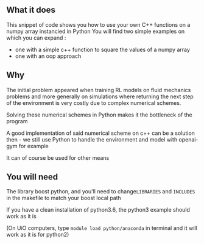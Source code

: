 ## What it does
This snippet of code shows you how to use your own C++ functions on a numpy array instancied in Python
You will find two simple examples on which you can expand :
- one with a simple c++ function to square the values of a numpy array
- one with an oop approach

## Why
The initial problem appeared when training RL models on fluid mechanics problems and more generally on simulations where returning the next step of the environment is very costly due to complex numerical schemes. 

Solving these numerical schemes in Python makes it the bottleneck of the program

A good implementation of said numerical scheme on c++ can be a solution then - we still use Python to handle the environment and model with openai-gym for example

It can of course be used for other means

## You will need
The library boost python, and you'll need to change`LIBRARIES` and `INCLUDES` in the makefile to match your boost local path

If you have a clean installation of python3.6, the python3 example should work as it is

(On UiO computers, type `module load python/anaconda` in terminal and it will work as it is for python2)
